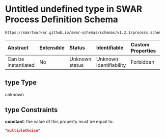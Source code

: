 # Untitled undefined type in SWAR Process Definition Schema

```txt
https://smartworkar.github.io/swar-schemas/schemas/v1.2.1/process.schema.json#/properties/activities/items/properties/instructions/items/properties/implementation/oneOf/1/properties/type
```



| Abstract            | Extensible | Status         | Identifiable            | Custom Properties | Additional Properties | Access Restrictions | Defined In                                                                 |
| :------------------ | :--------- | :------------- | :---------------------- | :---------------- | :-------------------- | :------------------ | :------------------------------------------------------------------------- |
| Can be instantiated | No         | Unknown status | Unknown identifiability | Forbidden         | Allowed               | none                | [process.schema.json\*](../out/process.schema.json "open original schema") |

## type Type

unknown

## type Constraints

**constant**: the value of this property must be equal to:

```json
"multipleChoice"
```
